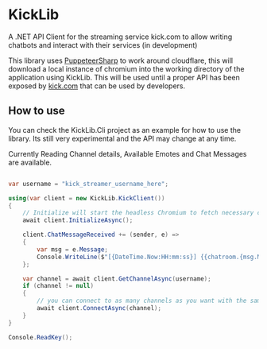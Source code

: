# KickLib
A .NET API Client for the streaming service kick.com to allow writing chatbots and interact with their services (in development)

This library uses [PuppeteerSharp](https://www.puppeteersharp.com/) to work around cloudflare, this will download a local instance of chromium into the working directory of the application using KickLib. This will be used until a proper API has been exposed by [kick.com](https://kick.com/) that can be used by developers.

## How to use

You can check the KickLib.Cli project as an example for how to use the library. Its still very experimental and the API may change at any time.

Currently Reading Channel details, Available Emotes and Chat Messages are available.

```cs

var username = "kick_streamer_username_here";

using(var client = new KickLib.KickClient())
{
    // Initialize will start the headless Chromium to fetch necessary cookies and tokens for any upcoming requests
    await client.InitializeAsync();

    client.ChatMessageReceived += (sender, e) =>
    {
        var msg = e.Message;
        Console.WriteLine($"[{DateTime.Now:HH:mm:ss}] {{chatroom.{msg.Message.ChatroomId}}} " + msg.User.Username + ": " + msg.Message.Content);
    };

    var channel = await client.GetChannelAsync(username);
    if (channel != null) 
    {
        // you can connect to as many channels as you want with the same client.
        await client.ConnectAsync(channel);
    }
}

Console.ReadKey();
```